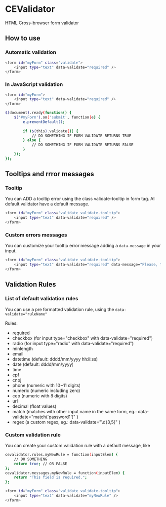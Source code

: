 # CEValidator
HTML Cross-browser form validator

## How to use

### Automatic validation
```sh
<form id="myForm" class="validate">
    <input type="text" data-validate="required" />
</form>
```

### In JavaScript validation
```sh
<form id="myForm">
    <input type="text" data-validate="required" />
</form>
```
```sh
$(document).ready(function() {
    $('#myForm').on('submit', function(e) {
        e.preventDefault();
        
        if ($(this).validate()) {
            // DO SOMETHING IF FORM VALIDATE RETURNS TRUE
        } else {
            // DO SOMETHING IF FORM VALIDATE RETURNS FALSE
        }
    });
});
```

## Tooltips and rrror messages
### Tooltip
You can ADD a tooltip error using the class validate-tooltip in form tag. All default validator have a default message.
```sh
<form id="myForm" class="validate validate-tooltip">
    <input type="text" data-validate="required" />
</form>
```
### Custom errors messages
You can customize your tooltip error message adding a ``` data-message ``` in your input.
```sh
<form id="myForm" class="validate validate-tooltip">
    <input type="text" data-validate="required" data-message="Please, type this field."/>
</form>
```

## Validation Rules
### List of default validation rules
You can use a pre formatted validation rule, using the ``` data-validate="ruleName" ```

Rules: 
* required
* checkbox (for input type="checkbox" with data-validate="required")
* radio (for input type="radio" with data-validate="required")
* minlength
* email
* datetime (default: dddd/mm/yyyy hh:ii:ss)
* date (default: dddd/mm/yyyy)
* time
* cpf
* cnpj
* phone (numeric with 10~11 digits)
* numeric (numeric including zero)
* cep (numeric with 8 digits)
* url
* decimal (float values)
* match (matches with other input name in the same form, eg.: data-validate="match('password1')" )
* regex (a custom regex, eg.: data-validate="\d{3,5}" )

### Custom validation rule
You can create your custom validation rule with a default message, like
```sh
cevalidator.rules.myNewRule = function(inputElem) {
    // DO SOMETHING
    return true; // OR FALSE
};
cevalidator.messages.myNewRule = function(inputElem) {
    return "This field is required.";
};
```
```sh
<form id="myForm" class="validate validate-tooltip">
    <input type="text" data-validate="myNewRule" />
</form>
```
